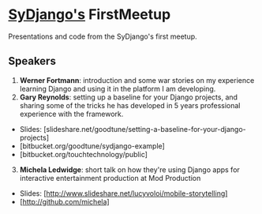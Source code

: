 [SyDjango's](http://www.meetup.com/SyDjango/) FirstMeetup
==========================================================

Presentations and code from the SyDjango's first meetup.

Speakers
---------
1. **Werner Fortmann**: introduction and some war stories on my experience learning Django and using it in the platform I am developing.
2. **Gary Reynolds**: setting up a baseline for your Django projects, and sharing some of the tricks he has developed in 5 years professional experience with the framework.
- Slides: [slideshare.net/goodtune/setting-a-baseline-for-your-django-projects]
- [bitbucket.org/goodtune/sydjango-example]
- [bitbucket.org/touchtechnology/public]
3. **Michela Ledwidge**: short talk on how they're using Django apps for interactive entertainment production at Mod Production
- Slides: [http://www.slideshare.net/lucyvoloi/mobile-storytelling]
- [http://github.com/michela]

